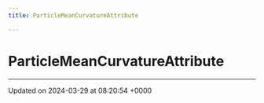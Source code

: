 ```yaml
---
title: ParticleMeanCurvatureAttribute

---
```


# ParticleMeanCurvatureAttribute





-------------------------------

Updated on 2024-03-29 at 08:20:54 +0000